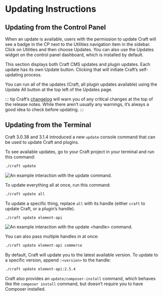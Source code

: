 # Updating Instructions

## Updating from the Control Panel

When an update is available, users with the permission to update Craft will see a badge in the CP next to the Utilities navigation item in the sidebar. Click on Utilities and then choose Updates. You can also use the Updates widget on the control panel dashboard, which is installed by default.

This section displays both Craft CMS updates and plugin updates. Each update has its own Update button. Clicking that will initiate Craft’s self-updating process.

You can run all of the updates (Craft, all plugin updates available) using the Update All button at the top left of the Updates page.

::: tip
Craft’s [changelog](https://github.com/craftcms/cms/blob/master/CHANGELOG-v3.md) will warn you of any critical changes at the top of the release notes. While there aren’t usually any warnings, it’s always a good idea to check before updating.
:::

## Updating from the Terminal

Craft 3.0.38 and 3.1.4 introduced a new `update` console command that can be used to update Craft and plugins.

To see available updates, go to your Craft project in your terminal and run this command:

```bash
./craft update
```

![An example interaction with the `update` command.](./images/cli-update-info.png)

To update everything all at once, run this command:

```bash
./craft update all
```

To update a specific thing, replace `all` with its handle (either `craft` to update Craft, or a plugin’s handle).

```bash
./craft update element-api
```

![An example interaction with the `update <handle>` command.](./images/cli-update-plugin.png)

You can also pass multiple handles in at once:

```bash
./craft update element-api commerce
```

By default, Craft will update you to the latest available version. To update to a specific version, append `:<version>` to the handle:

```bash
./craft update element-api:2.5.4
```

Craft also provides an `update/composer-install` command, which behaves like the `composer install` command, but doesn’t require you to have Composer installed.
